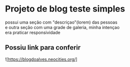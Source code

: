 # Projeto de blog teste simples  
possui uma seção com "descriçao"(lorem) das pessoas  
e outra seção com uma grade de galeria, minha intençao  
era praticar responsividade

## Possiu link para conferir  
![https://blogdoalves.neocities.org/]
